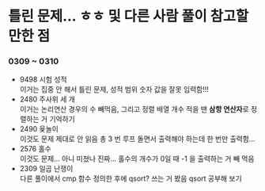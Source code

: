 # 틀린 문제... ㅎㅎ 및 다른 사람 풀이 참고할 만한 점
### 0309 ~ 0310
- 9498 시험 성적 <br>
이거는 집중 안 해서 틀린 문제, 성적 범위 숫자 값을 잘못 입력함!!!
- 2480 주사위 세 개 <br>
이거는 논리연산 경우의 수 빼먹음, 그리고 정렬 배열 개수 적을 땐 **삼항 연산자**로 정렬하는 거 기억하기
- 2490 윷놀이 <br>
이것도 문제 제대로 안 읽음 총 3 번 루프 돌면서 출력해야 하는데 한 번만 출력함...
- 2576 홀수 <br>
이것도 문제... 아니 미쳤나 진짜... 홀수의 개수가 0일 때 -1 을 출력하는 거 빼 먹음 
- 2309 일곱 난쟁이 <br>
다른 풀이에서 cmp 함수 정의한 후에 qsort? 쓰는 거 봤음 qsort 공부해 보기 